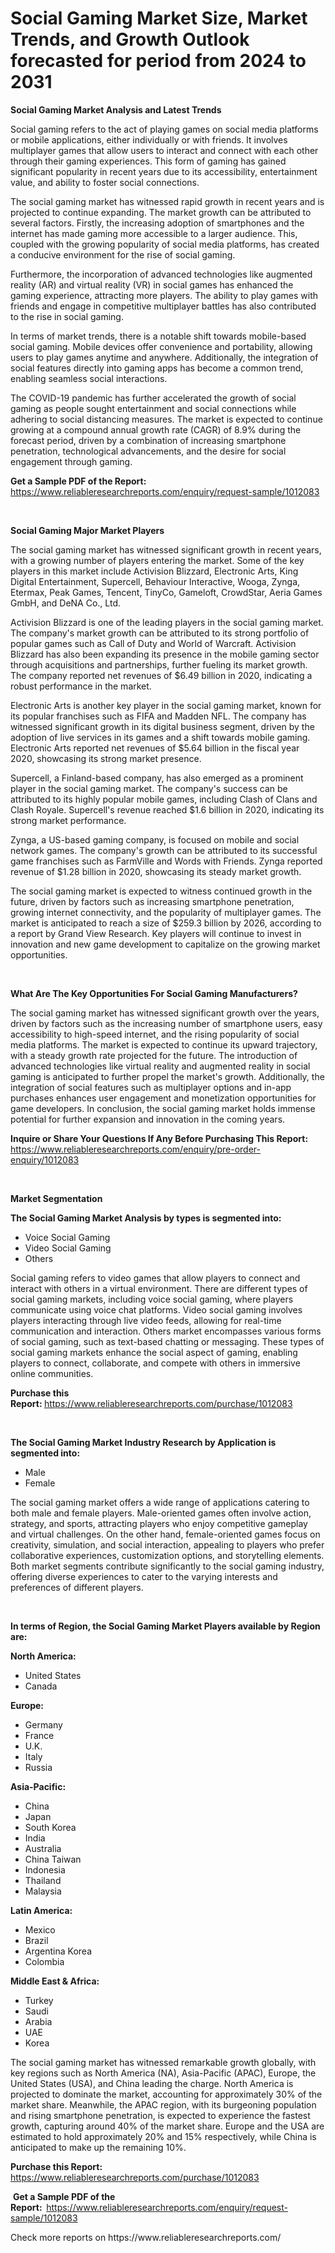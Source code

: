 <p><h1>Social Gaming Market Size, Market Trends, and Growth Outlook forecasted for period from 2024 to 2031</h1></p><p><strong>Social Gaming Market Analysis and Latest Trends</strong></p>
<p><p>Social gaming refers to the act of playing games on social media platforms or mobile applications, either individually or with friends. It involves multiplayer games that allow users to interact and connect with each other through their gaming experiences. This form of gaming has gained significant popularity in recent years due to its accessibility, entertainment value, and ability to foster social connections.</p><p>The social gaming market has witnessed rapid growth in recent years and is projected to continue expanding. The market growth can be attributed to several factors. Firstly, the increasing adoption of smartphones and the internet has made gaming more accessible to a larger audience. This, coupled with the growing popularity of social media platforms, has created a conducive environment for the rise of social gaming.</p><p>Furthermore, the incorporation of advanced technologies like augmented reality (AR) and virtual reality (VR) in social games has enhanced the gaming experience, attracting more players. The ability to play games with friends and engage in competitive multiplayer battles has also contributed to the rise in social gaming.</p><p>In terms of market trends, there is a notable shift towards mobile-based social gaming. Mobile devices offer convenience and portability, allowing users to play games anytime and anywhere. Additionally, the integration of social features directly into gaming apps has become a common trend, enabling seamless social interactions.</p><p>The COVID-19 pandemic has further accelerated the growth of social gaming as people sought entertainment and social connections while adhering to social distancing measures. The market is expected to continue growing at a compound annual growth rate (CAGR) of 8.9% during the forecast period, driven by a combination of increasing smartphone penetration, technological advancements, and the desire for social engagement through gaming.</p></p>
<p><strong>Get a Sample PDF of the Report:&nbsp;</strong> <a href="https://www.reliableresearchreports.com/enquiry/request-sample/1012083">https://www.reliableresearchreports.com/enquiry/request-sample/1012083</a></p>
<p>&nbsp;</p>
<p><strong>Social Gaming Major Market Players</strong></p>
<p><p>The social gaming market has witnessed significant growth in recent years, with a growing number of players entering the market. Some of the key players in this market include Activision Blizzard, Electronic Arts, King Digital Entertainment, Supercell, Behaviour Interactive, Wooga, Zynga, Etermax, Peak Games, Tencent, TinyCo, Gameloft, CrowdStar, Aeria Games GmbH, and DeNA Co., Ltd.</p><p>Activision Blizzard is one of the leading players in the social gaming market. The company's market growth can be attributed to its strong portfolio of popular games such as Call of Duty and World of Warcraft. Activision Blizzard has also been expanding its presence in the mobile gaming sector through acquisitions and partnerships, further fueling its market growth. The company reported net revenues of $6.49 billion in 2020, indicating a robust performance in the market.</p><p>Electronic Arts is another key player in the social gaming market, known for its popular franchises such as FIFA and Madden NFL. The company has witnessed significant growth in its digital business segment, driven by the adoption of live services in its games and a shift towards mobile gaming. Electronic Arts reported net revenues of $5.64 billion in the fiscal year 2020, showcasing its strong market presence.</p><p>Supercell, a Finland-based company, has also emerged as a prominent player in the social gaming market. The company's success can be attributed to its highly popular mobile games, including Clash of Clans and Clash Royale. Supercell's revenue reached $1.6 billion in 2020, indicating its strong market performance.</p><p>Zynga, a US-based gaming company, is focused on mobile and social network games. The company's growth can be attributed to its successful game franchises such as FarmVille and Words with Friends. Zynga reported revenue of $1.28 billion in 2020, showcasing its steady market growth.</p><p>The social gaming market is expected to witness continued growth in the future, driven by factors such as increasing smartphone penetration, growing internet connectivity, and the popularity of multiplayer games. The market is anticipated to reach a size of $259.3 billion by 2026, according to a report by Grand View Research. Key players will continue to invest in innovation and new game development to capitalize on the growing market opportunities.</p></p>
<p>&nbsp;</p>
<p><strong>What Are The Key Opportunities For Social Gaming Manufacturers?</strong></p>
<p><p>The social gaming market has witnessed significant growth over the years, driven by factors such as the increasing number of smartphone users, easy accessibility to high-speed internet, and the rising popularity of social media platforms. The market is expected to continue its upward trajectory, with a steady growth rate projected for the future. The introduction of advanced technologies like virtual reality and augmented reality in social gaming is anticipated to further propel the market's growth. Additionally, the integration of social features such as multiplayer options and in-app purchases enhances user engagement and monetization opportunities for game developers. In conclusion, the social gaming market holds immense potential for further expansion and innovation in the coming years.</p></p>
<p><strong>Inquire or Share Your Questions If Any Before Purchasing This Report:</strong> <a href="https://www.reliableresearchreports.com/enquiry/pre-order-enquiry/1012083">https://www.reliableresearchreports.com/enquiry/pre-order-enquiry/1012083</a></p>
<p>&nbsp;</p>
<p><strong>Market Segmentation</strong></p>
<p><strong>The Social Gaming Market Analysis by types is segmented into:</strong></p>
<p><ul><li>Voice Social Gaming</li><li>Video Social Gaming</li><li>Others</li></ul></p>
<p><p>Social gaming refers to video games that allow players to connect and interact with others in a virtual environment. There are different types of social gaming markets, including voice social gaming, where players communicate using voice chat platforms. Video social gaming involves players interacting through live video feeds, allowing for real-time communication and interaction. Others market encompasses various forms of social gaming, such as text-based chatting or messaging. These types of social gaming markets enhance the social aspect of gaming, enabling players to connect, collaborate, and compete with others in immersive online communities.</p></p>
<p><strong>Purchase this Report:&nbsp;</strong><a href="https://www.reliableresearchreports.com/purchase/1012083">https://www.reliableresearchreports.com/purchase/1012083</a></p>
<p>&nbsp;</p>
<p><strong>The Social Gaming Market Industry Research by Application is segmented into:</strong></p>
<p><ul><li>Male</li><li>Female</li></ul></p>
<p><p>The social gaming market offers a wide range of applications catering to both male and female players. Male-oriented games often involve action, strategy, and sports, attracting players who enjoy competitive gameplay and virtual challenges. On the other hand, female-oriented games focus on creativity, simulation, and social interaction, appealing to players who prefer collaborative experiences, customization options, and storytelling elements. Both market segments contribute significantly to the social gaming industry, offering diverse experiences to cater to the varying interests and preferences of different players.</p></p>
<p>&nbsp;</p>
<p><strong>In terms of Region, the Social Gaming Market Players available by Region are:</strong></p>
<p>
    <p> <strong> North America: </strong>
        <ul>
            <li>United States</li>
            <li>Canada</li>
        </ul>
        </p> 
    <p> <strong> Europe: </strong>
        <ul>
            <li>Germany</li>
            <li>France</li>
            <li>U.K.</li>
            <li>Italy</li>
            <li>Russia</li>
        </ul>
        </p> 
    <p> <strong> Asia-Pacific: </strong>
        <ul>
            <li>China</li>
            <li>Japan</li>
            <li>South Korea</li>
            <li>India</li>
            <li>Australia</li>
            <li>China Taiwan</li>
            <li>Indonesia</li>
            <li>Thailand</li>
            <li>Malaysia</li>
        </ul>
        </p> 
    <p> <strong> Latin America: </strong>
        <ul>
            <li>Mexico</li>
            <li>Brazil</li>
            <li>Argentina Korea</li>
            <li>Colombia</li>
        </ul>
        </p> 
    <p> <strong> Middle East & Africa: </strong>
        <ul>
            <li>Turkey</li>
            <li>Saudi</li>
            <li>Arabia</li>
            <li>UAE</li>
            <li>Korea</li>
        </ul>
    </p>
    </p>
<p><p>The social gaming market has witnessed remarkable growth globally, with key regions such as North America (NA), Asia-Pacific (APAC), Europe, the United States (USA), and China leading the charge. North America is projected to dominate the market, accounting for approximately 30% of the market share. Meanwhile, the APAC region, with its burgeoning population and rising smartphone penetration, is expected to experience the fastest growth, capturing around 40% of the market share. Europe and the USA are estimated to hold approximately 20% and 15% respectively, while China is anticipated to make up the remaining 10%.</p></p>
<p><strong>Purchase this Report: </strong><a href="https://www.reliableresearchreports.com/purchase/1012083">https://www.reliableresearchreports.com/purchase/1012083</a></p>
<p>&nbsp;<strong>Get a Sample PDF of the Report:&nbsp;&nbsp;</strong><a href="https://www.reliableresearchreports.com/enquiry/request-sample/1012083">https://www.reliableresearchreports.com/enquiry/request-sample/1012083</a></p>
<p><strong></strong></p>
<p>Check more reports on https://www.reliableresearchreports.com/</p>